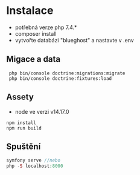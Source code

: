 # Instalace 

- potřebná verze php 7.4.*
- composer install
- vytvořte databázi "blueghost" a nastavte v .env

## Migace a data
```
 php bin/console doctrine:migrations:migrate  
 php bin/console doctrine:fixtures:load
```

## Assety
- node ve verzi v14.17.0

```
npm install
npm run build
```


## Spuštění

``` PHP
symfony serve //nebo
php -S localhost:8000
```
